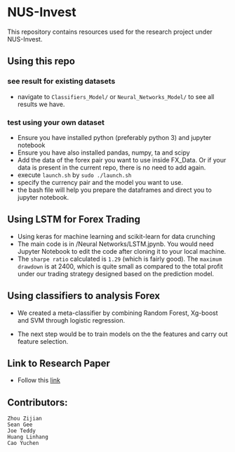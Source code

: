 # NUS-Invest
This repository contains resources used for the research project under NUS-Invest.

## Using this repo
### see result for existing datasets
- navigate to `Classifiers_Model/` or `Neural_Networks_Model/` to see all results we have.
### test using your own dataset
- Ensure you have installed python (preferably python 3) and jupyter notebook
- Ensure you have also installed pandas, numpy, ta and scipy
- Add the data of the forex pair you want to use inside FX_Data.
Or if your data is present in the current repo, there is no need to add again.
- execute `launch.sh` by `sudo ./launch.sh`
- specify the currency pair and the model you want to use.
- the bash file will help you prepare the dataframes and direct you to jupyter notebook.

## Using LSTM for Forex Trading
- Using keras for machine learning and scikit-learn for data crunching
- The main code is in /Neural Networks/LSTM.jpynb. You would need Jupyter Notebook to edit the code after cloning it to your local machine.
- The `sharpe ratio` calculated is `1.29` (which is fairly good). The `maximum drawdown` is at 2400, which is quite small as compared to the 
total profit under our trading strategy designed based on the prediction model.

## Using classifiers to analysis Forex
- We created a meta-classifier by combining Random Forest, Xg-boost and SVM through logistic regression. 

- The next step would be to train models on the the features and carry out feature selection.

## Link to Research Paper
- Follow this [link](https://docs.google.com/document/d/1pXo8aAMOx-z-drCUTaYkVPKRNU2WE8aZyOjxHjqPfz8/edit#heading=h.u6qfjxirpk2l)

## Contributors:
```
Zhou Zijian
Sean Gee
Joe Teddy
Huang Linhang
Cao Yuchen
```

